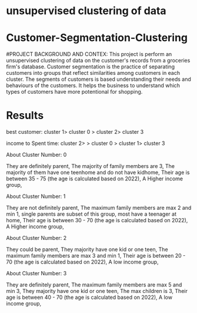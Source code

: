 # unsupervised clustering of data 
# Customer-Segmentation-Clustering
#PROJECT BACKGROUND AND CONTEX:
This project is perform an unsupervised clustering of data on the customer's records from a groceries firm's database. Customer segmentation is the practice of separating customers into groups that reflect similarities among customers in each cluster. The segments of customers is based understanding their needs and behaviours of the customers. It helps the business to understand which types of customers have more potentional for shopping.
# Results
best customer: cluster 1> cluster 0 > cluster 2> cluster 3

income to Spent time: cluster 2> > cluster 0 > cluster 1> cluster 3

About Cluster Number: 0

They are definitely parent,
The majority of family members are 3,
The majority of them have one teenhome and do not have kidhome,
Their age is between 35 - 75 (the age is calculated based on 2022),
A Higher income group,

About Cluster Number: 1

They are not definitely parent,
The maximum family members are max 2 and min 1,
single parents are subset of this group,
most have a teenager at home,
Their age is between 30 - 70 (the age is calculated based on 2022),
A Higher income group,

About Cluster Number: 2

They could be parent,
They majority have one kid or one teen,
The maximum family members are max 3 and min 1,
Their age is between 20 - 70 (the age is calculated based on 2022),
A low income group,

About Cluster Number: 3

They are definitely parent,
The maximum family members are max 5 and min 3,
They majority have one kid or one teen,
The max children is 3,
Their age is between 40 - 70 (the age is calculated based on 2022),
A low income group,
